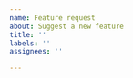 ```yaml
---
name: Feature request
about: Suggest a new feature
title: ''
labels: ''
assignees: ''

---
```


<!--

Before filing a feature request, please consider if it fits the scope of the package, conforms (or can conform) to package syntax rules and programming expectations, and is of sufficient general utility that the feature may be used by many other users. This is especially true for transcription related requests. These are some common reasons features requests may be declined.

1. Do you want to hack apart the string of LilyPond syntax generated by `phrase()` ad hoc? Why? Can your problem be reformulated?

`phrase()` is not intended to create arbitrary LilyPond markup. You may want to consider just using LilyPond directly. The `lilypond()` function exists so that you can create a LilyPond file rather than rendering it to sheet music. This is so that you can spot edit it after creating it if `phrase()` cannot meet your needs. There is a lot in LilyPond that tabr will never do. If you're needs are great, you may be leaning on tabr too much. If there is a need to manipulate the string result of phrase, this speaks to a broader more fundamental problem somewhere else, which may not may not be worth resolving with tabr, but the answer is not to do LilyPond syntax post-processing.

2. Do you want your own unique music syntax?

This generally conflicts with tabr's fundamental syntax rules. It also does not benefit users of the package in general, but can add confusion. tabr has syntax converters that are officially added and supported, but these are reserved for well-known popular syntax formats like music21 that are used and understood by many people. Several users have made their own external wrappers around tabr functions to meet their unique needs and syntax preferences. This is the recommended approach in such cases.

-->
